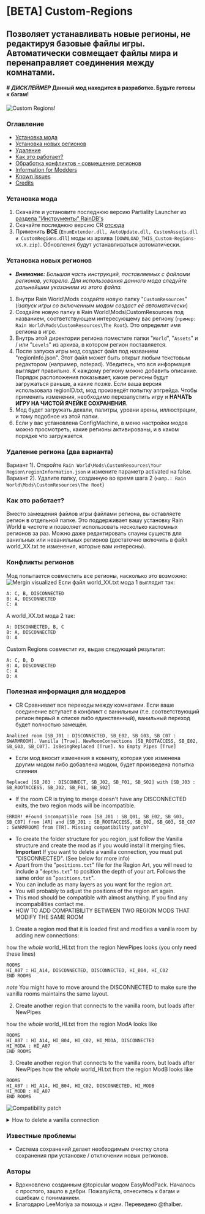 
# [BETA] Custom-Regions

## Позволяет устанавливать новые регионы, не редактируя базовые файлы игры. Автоматически совмещает файлы мира и перенаправляет соединения между комнатами.

#### # *ДИСКЛЕЙМЕР* Данный мод находится в разработке. Будьте готовы к багам! 
![Custom Regions!](http://www.raindb.net/previews/customregion.png?raw=true)
### Оглавление
* [Установка мода](#index1)
* [Установка новых регионов](#index2)
* [Удаление](#index3)
* [Как это работает?](#index4)
* [Обработка конфликтов - совмещение регионов](#index5)
* [Information for Modders](#index6)
* [Known issues](#index7)
* [Credits](#index8)

### <a name="index1"></a>Установка мода
1) Скачайте и установите последнюю версию Partiality Launcher из [раздела "Инструменты" RainDB's](http://www.raindb.net/)
2) Скачайте последнюю версию CR [отсюда](https://github.com/Garrakx/Custom-Regions/releases/)
3) Применить **ВСЕ** (`EnumExtender.dll, AutoUpdate.dll, CustomAssets.dll и CustomRegions.dll`) моды из архива `[DOWNLOAD_THIS_Custom-Regions-vX.X.zip]`. Обновления будут устанавливаться автоматически.

### <a name="index2"></a>Установка новых регионов
* ***Внимание:** Большая часть инструкций, поставляемых с файлами регионов, устарела. Для использования данного мода следуйте дальнейшим указаниям из этого файла.*
1) Внутри Rain World\Mods создайте новую папку "`CustomResources`" (*iзапуск игры со включенным модом создаст её автоматически*)
2) Создайте новую папку в Rain World\Mods\CustomResources под названием, соответствующем интересующему вас региону (`пример: Rain World\Mods\CustomResources\The Root`). Это определит имя региона в игре.
3) Внутрь этой директории региона поместите папки "`World`", "`Assets`" и / или "`Levels`" из архива, в котором регион поставляется.
4) После запуска игры мод создаст файл под названием "regionInfo.json". Этот файл может быть открыт любым текстовым редактором (например, notepad). Убедитесь, что вся информация выглядит правильно. К каждому региону можно добавить описание. Порядок расположения показывает, какие регионы будут загружаться раньше, а какие позже. Если ваша версия использовала regionID.txt, мод произведёт попытку апгрейда. Чтобы применить изменения, необходимо перезапустить игру и **НАЧАТЬ ИГРУ НА ЧИСТОЙ ЯЧЕЙКЕ СОХРАНЕНИЯ**.
5) Мод будет загружать декали, палитры, уровни арены, иллюстрации, и тому подобное из этой папки.
6) Если у вас установлена ConfigMachine, в меню настройки модов можно просмотреть, какие регионы активированы, и в каком порядке что загружается.

### <a name="index3"></a>Удаление региона (два варианта)
Вариант 1). Откройте `Rain World\Mods\CustomResources\Your Region\regionInformation.json` и измените параметр activated на false.
Вариант 2). Удалите папку, созданную во время шага 2 (`напр.: Rain World\Mods\CustomResources\The Root`)



### <a name="index4"></a>Как это работает?
Вместо замещения файлов игры файлами региона, вы оставляете регион в отдельной папке. Это поддерживает вашу установку Rain World в чистоте и позволяет использовать несколько кастомных регионов за раз. Можно даже редактировать спауны существ для ванильных или неванильных регионов (достаточно включить в файл world_XX.txt те изменения, которые вам интересны).


### <a name="index5"></a> Конфликты регионов
Мод попытается совместить все регионы, насколько это возможно:
![Mergin visualized](https://cdn.discordapp.com/attachments/473881110695378964/670463211060985866/unknown.png)
Если файл world_XX.txt мода 1 выглядит так:
```
A: C, B, DISCONNECTED
B: A, DISCONNECTED
C: A
```
А world_XX.txt мода 2 так:
```
A: DISCONNECTED, B, C
B: A, DISCONNECTED
D: A
```
Custom Regions совместит их, выдав следующий результат:
```
A: C, B, D
B: A, DISCONNECTED
C: A
D: A
```

### <a name="index6"></a>Полезная информация для моддеров
* CR Сравнивает все переходы между комнатами. Если ваше соединение вступает в конфликт с ванильным (т.е. соответствующий регион первый в списке либо единственный), ванильный переход будет полностью замещён.
```
Analized room [SB_J01 : DISCONNECTED, SB_E02, SB_G03, SB_C07 : SWARMROOM]. Vanilla [True]. NewRoomConnections [SB_ROOTACCESS, SB_E02, SB_G03, SB_C07]. IsBeingReplaced [True]. No Empty Pipes [True]
```
* Если мод вносит изменения в комнату, которая уже изменена другим модом либо добавлена модом, будет произведена попытка слияния 
```
Replaced [SB_J03 : DISCONNECT, SB_J02, SB_F01, SB_S02] with [SB_J03 : SB_ROOTACCESS, SB_J02, SB_F01, SB_S02]
```
* If the room CR is trying to merge doesn't have any DISCONNECTED exits, the two region mods will be incompatible.
```
ERROR! #Found incompatible room [SB_J01 : SB_Q01, SB_E02, SB_G03, SB_C07] from [AR] and [SB_J01 : SB_ROOTACCESS, SB_E02, SB_G03, SB_C07 : SWARMROOM] from [TR]. Missing compatibility patch?
```
* To create the folder structure for you region, just follow the Vanilla structure and create the mod as if you would install it merging files. **Important** If you want to delete a vanilla connection, you must put "DISCONNECTED". (See below for more info)
* Apart from the "`positions.txt`" file for the Region Art, you will need to include a "`depths.txt`" to position the depth of your art. Follows the same order as "`positions.txt`".
* You can include as many layers as you want for the region art.
* You will probably to adjust the positions of the region art again.
* This mod should be compatible with almost anything. If you find any incompabilities contact me.
* HOW TO ADD COMPATIBILITY BETWEEN TWO REGION MODS THAT MODIFY THE SAME ROOM
1) Create a region mod that it is loaded first and modifies a vanilla room by adding new connections:

how the *whole* world_HI.txt from the region NewPipes looks (you only need these lines)
```
ROOMS
HI_A07 : HI_A14, DISCONNECTED, DISCONNECTED, HI_B04, HI_C02
END ROOMS
```
*note* You might have to move around the DISCONNECTED to make sure the vanilla rooms maintains the same layout.

2) Create another region that connects to the vanilla room, but loads after NewPipes

how the *whole* world_HI.txt from the region ModA looks like
```
ROOMS
HI_A07 : HI_A14, HI_B04, HI_C02, HI_MODA, DISCONNECTED
HI_MODA : HI_A07
END ROOMS
```
3) Create another region that connects to the vanilla room, but loads after NewPipes
how the *whole* world_HI.txt from the region ModB looks like
```
ROOMS
HI_A07 : HI_A14, HI_B04, HI_C02, DISCONNECTED, HI_MODB
HI_MODB : HI_A07
END ROOMS
```
![Compatibility patch](https://cdn.discordapp.com/attachments/481900360324218880/758592126786863154/ezgif.com-optimize_1.gif)
<details>
  <summary> How to delete a vanilla connection</summary>

If the vanilla world_XX.txt looks like:
```
	A: C, B, D
```
you want to delete a connection, you must put in your modded world_XX.txt file the following:
```
	A: DISCONNECTED, B, D
```
</details>

### <a name="index7"></a>Известные проблемы
* Система сохранений делает необходимым очистку слота сохранения при установке / отключении новых регионов.

### <a name="index8"></a>Авторы
* Вдохновлено созданным @topicular модом EasyModPack. Началось с простого, зашло в дебри. Пожалуйста, отнеситесь к багам и ошибкам с пониманием.
* Благодарю LeeMoriya за помощь и идеи. Переведено @thalber.